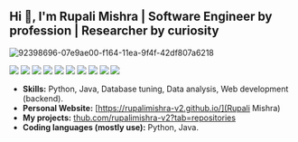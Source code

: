 

## Hi 👋, I'm Rupali Mishra | Software Engineer by profession | Researcher by curiosity

![92398696-07e9ae00-f164-11ea-9f4f-42df807a6218](https://user-images.githubusercontent.com/18329471/143008836-160bb1b4-2289-4476-9777-2d9c75275916.gif)

<div style="clear:both; width: 100%;"> 
<img src="https://img.shields.io/badge/Java-orange"> <img src="https://img.shields.io/badge/Python-f9d64e.svg?logo=python&style=flat"> <img src="https://img.shields.io/badge/AWS-blue"> <img src="https://img.shields.io/badge/Rest-green"> <img src="https://img.shields.io/badge/PostgreSQL-orange">
<img src="https://img.shields.io/badge/SaaS-blue"> <img src="https://img.shields.io/badge/Postman-red"> <img src="https://img.shields.io/badge/Git-orange"> <img src="https://img.shields.io/badge/Elasticsearch-blue"> <img src="https://img.shields.io/badge/Data structures & Algorithms-green"></div>

- **Skills:** Python, Java, Database tuning, Data analysis, Web development (backend).
- **Personal Website:** [https://rupalimishra-v2.github.io/](Rupali Mishra)
- **My projects:** [thub.com/rupalimishra-v2?tab=repositories](Projects)
- **Coding languages (mostly use):** Python, Java.
